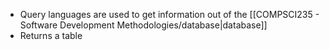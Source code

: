 - Query languages are used to get information out of the [[COMPSCI235 - Software Development Methodologies/database|database]]
- Returns a table 